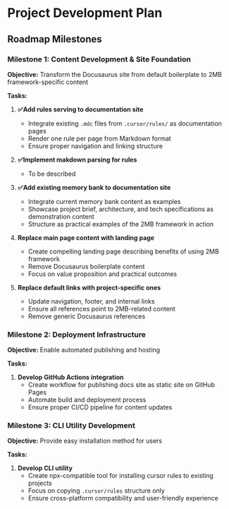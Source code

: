 # Project Development Plan

## Roadmap Milestones

### Milestone 1: Content Development & Site Foundation
**Objective:** Transform the Docusaurus site from default boilerplate to 2MB framework-specific content

**Tasks:**
1. **✅Add rules serving to documentation site**
   - Integrate existing `.mdc` files from `.cursor/rules/` as documentation pages
   - Render one rule per page from Markdown format
   - Ensure proper navigation and linking structure

2. **✅Implement makdown parsing for rules**
   - To be described

3. **✅Add existing memory bank to documentation site**
   - Integrate current memory bank content as examples
   - Showcase project brief, architecture, and tech specifications as demonstration content
   - Structure as practical examples of the 2MB framework in action

4. **Replace main page content with landing page**
   - Create compelling landing page describing benefits of using 2MB framework
   - Remove Docusaurus boilerplate content
   - Focus on value proposition and practical outcomes

5. **Replace default links with project-specific ones**
   - Update navigation, footer, and internal links
   - Ensure all references point to 2MB-related content
   - Remove generic Docusaurus references

### Milestone 2: Deployment Infrastructure
**Objective:** Enable automated publishing and hosting

**Tasks:**
1. **Develop GitHub Actions integration**
   - Create workflow for publishing docs site as static site on GitHub Pages
   - Automate build and deployment process
   - Ensure proper CI/CD pipeline for content updates

### Milestone 3: CLI Utility Development
**Objective:** Provide easy installation method for users

**Tasks:**
1. **Develop CLI utility**
   - Create npx-compatible tool for installing cursor rules to existing projects
   - Focus on copying `.cursor/rules` structure only
   - Ensure cross-platform compatibility and user-friendly experience 